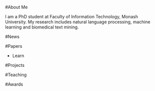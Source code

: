  #About Me


  I am a PhD student at Faculty of Information Technology, Monash University. My research includes natural language processing, machine learning and biomedical text mining. 

  
  #News

 
  #Papers
   * Learn 
    
  #Projects


  #Teaching 

  #Awards

